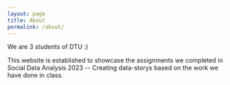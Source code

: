```yaml
---
layout: page
title: About
permalink: /about/
---
```


We are 3 students of DTU :) 

This website is established to showcase the assignments we completed in Social Data Analysis 2023 -- Creating data-storys based on the work we have done in class.
